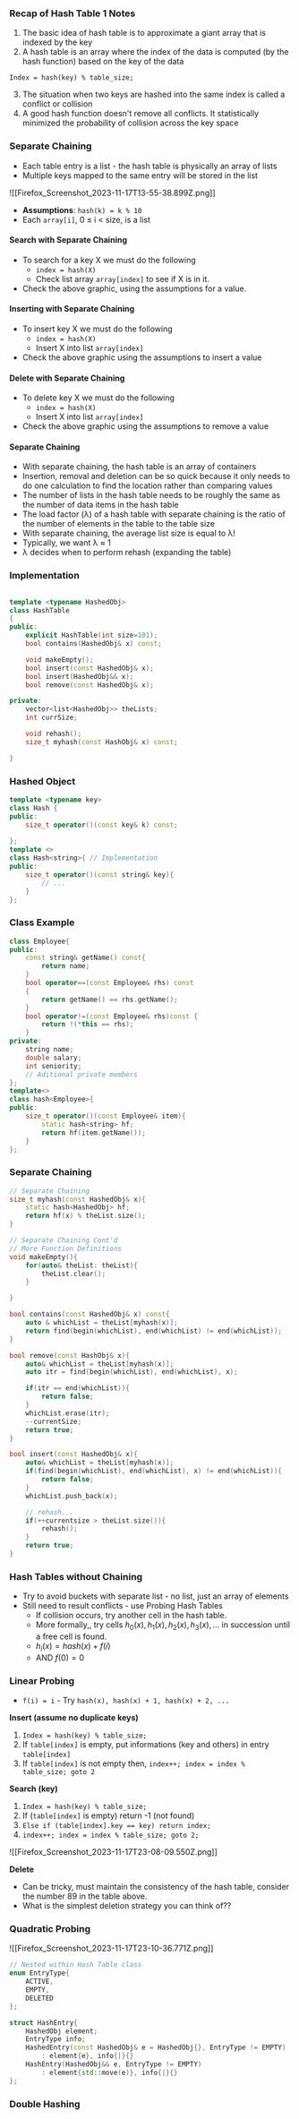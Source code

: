 
### Recap of Hash Table 1 Notes

1) The basic idea of hash table is to approximate a giant array that is indexed by the key
2) A hash table is an array where the index of the data is computed (by the hash function) based on the key of the data

`Index = hash(key) % table_size;`

3) The situation when two keys are hashed into the same index is called a conflict or collision 
4) A good hash function doesn't remove all conflicts. It statistically minimized the probability of collision across the key space


### Separate Chaining

- Each table entry is a list - the hash table is physically an array of lists
- Multiple keys mapped to the same entry will be stored in the list

![[Firefox_Screenshot_2023-11-17T13-55-38.899Z.png]]


- **Assumptions**: `hash(k) = k % 10`
- Each `array[i]`, 0 ≤ i < size, is a list


#### Search with Separate Chaining

- To search for a key X we must do the following
	- `index = hash(X)`
	- Check list array `array[index]` to see if X is in it.
- Check the above graphic, using the assumptions for a value.


#### Inserting with Separate Chaining

- To insert key X we must do the following
	- `index = hash(X)`
	- Insert X into list `array[index]` 
- Check the above graphic using the assumptions to insert a value


#### Delete with Separate Chaining

- To delete key X we must do the following
	- `index = hash(X)`
	- Insert X into list `array[index]` 
- Check the above graphic using the assumptions to remove a value


#### Separate Chaining

- With separate chaining, the hash table is an array of containers
- Insertion, removal and deletion can be so quick because it only needs to do one calculation to find the location rather than comparing values
- The number of lists in the hash table needs to be roughly the same as the number of data items in the hash table
- The load factor (λ) of a hash table with separate chaining is the ratio of the number of elements in the table to the table size
- With separate chaining, the average list size is equal to λ!
- Typically, we want λ ≈ 1
- λ decides when to perform rehash (expanding the table)


### Implementation

```cpp

template <typename HashedObj>
class HashTable
{
public:
	explicit HashTable(int size=101);
	bool contains(HashedObj& x) const;

	void makeEmpty();
	bool insert(const HashedObj& x);
	bool insert(HashedObj&& x);
	bool remove(const HashedObj& x);

private:
	vector<list<HashedObj>> theLists;
	int currSize;

	void rehash();
	size_t myhash(const HashObj& x) const;

}
```


### Hashed Object

```cpp
template <typename key>
class Hash {
public:
	size_t operator()(const key& k) const;
	
};
template <>
class Hash<string>{ // Implementation
public:
	size_t operator()(const string& key){
		// ...
	}
};
```


### Class Example

```cpp
class Employee{
public:
	const string& getName() const{
		return name;
	}
	bool operator==(const Employee& rhs) const
	{
		return getName() == rhs.getName();	
	}
	bool operator!=(const Employee& rhs)const {
		return !(*this == rhs);
	}
private:
	string name;
	double salary;
	int seniority;
	// Aditional private members 
};
template<>
class hash<Employee>{
public:
	size_t operator()(const Employee& item){
		static hash<string> hf;
		return hf(item.getName());
	}
};
```


### Separate Chaining

```cpp
// Separate Chaining 
size_t myhash(const HashedObj& x){
	static hash<HashedObj> hf;
	return hf(x) % theList.size();
}

// Separate Chaining Cont'd
// More Function Definitions
void makeEmpty(){
	for(auto& theList: theList){
		theList.clear();
	}

}

bool contains(const HashedObj& x) const{
	auto & whichList = theList[myhash(x)];
	return find(begin(whichList), end(whichList) != end(whichList));
}

bool remove(const HashObj& x){
	auto& whichList = theList[myhash(x)];
	auto itr = find(begin(whichList), end(whichList), x);

	if(itr == end(whichList)){
		return false;
	}
	whichList.erase(itr);
	--currentSize;
	return true;
}

bool insert(const HashedObj& x){
	auto& whichList = theList[myhash(x)];
	if(find(begin(whichList), end(whichList), x) != end(whichList)){
		return false;
	}
	whichList.push_back(x);

	// rehash... 
	if(++currentsize > theList.size()){
		rehash();
	}
	return true;
}
```


### Hash Tables without Chaining

- Try to avoid buckets with separate list - no list, just an array of elements 
- Still need to result conflicts - use Probing Hash Tables
	- If collision occurs, try another cell in the hash table.
	- More formally,, try cells $h_0(x), h_1(x), h_2(x), h_3(x), ...$ in succession until a free cell is found.
	- $h_i(x) = hash(x) + f(i)$
	- AND $f(0) = 0$


### Linear Probing

- `f(i) = i`
		- Try `hash(x), hash(x) + 1, hash(x) + 2, ...`

**Insert (assume no duplicate keys)**
1) `Index = hash(key) % table_size;`
2) If `table[index]` is empty, put informations (key and others) in entry `table[index]`
3) If `table[index]` is not empty then, `index++; index = index % table_size; goto 2`

**Search (key)**
1) `Index = hash(key) % table_size;`
2) If (`table[index]` is empty) return -1 (not found)
3) `Else if (table[index].key == key) return index;`
4) `index++; index = index % table_size; goto 2;`

![[Firefox_Screenshot_2023-11-17T23-08-09.550Z.png]]

**Delete**
- Can be tricky, must maintain the consistency of the hash table, consider the number 89 in the table above.
- What is the simplest deletion strategy you can think of??


### Quadratic Probing

![[Firefox_Screenshot_2023-11-17T23-10-36.771Z.png]]

```cpp
// Nested within Hash Table class
enum EntryType{
	ACTIVE,
	EMPTY,
	DELETED
};

struct HashEntry{
	HashedObj element;
	EntryType info;
	HashedEntry(const HashedObj& e = HashedObj{}, EntryType != EMPTY)
		: element{e}, info{|}{}
	HashEntry(HashedObj&& e, EntryType != EMPTY)
		: element{std::move(e)}, info{|}{}
};
```


### Double Hashing 

